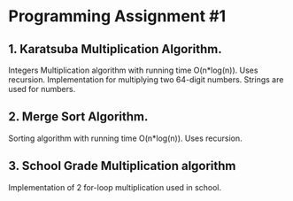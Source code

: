 # Programming Assignment #1

## 1. Karatsuba Multiplication Algorithm.

Integers Multiplication algorithm with running time O(n*log(n)). Uses recursion. Implementation for multiplying two 64-digit numbers. Strings are used for numbers.

## 2. Merge Sort Algorithm.

Sorting algorithm with running time O(n*log(n)). Uses recursion.

## 3. School Grade Multiplication algorithm

Implementation of 2 for-loop multiplication used in school.
